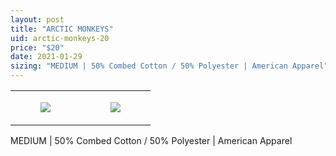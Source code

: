 ```yaml
---
layout: post
title: "ARCTIC MONKEYS"
uid: arctic-monkeys-20
price: "$20"
date: 2021-01-29
sizing: "MEDIUM | 50% Combed Cotton / 50% Polyester | American Apparel"
---
```




<table style="width:100%;"><tr><td style="vertical-align:top;">
      <figure class="tmblr-full" data-orig-height="2048" data-orig-width="1365" data-orig-src="https://concertshirts.netlify.app/shirts/0574/0574-01.jpg"><img src="https://64.media.tumblr.com/6af52b6d50519931e1e3378328b03201/faea2da0909784d1-e4/s540x810/6293012a0dd5f386378de103570b01b68ca13154.jpg" data-orig-height="2048" data-orig-width="1365" data-orig-src="https://concertshirts.netlify.app/shirts/0574/0574-01.jpg"/></figure></td>
    <td style="vertical-align:top;">
      <figure class="tmblr-full" data-orig-height="2048" data-orig-width="1365" data-orig-src="https://concertshirts.netlify.app/shirts/0574/0574-02.jpg"><img src="https://64.media.tumblr.com/f3f268b477d41cc05231a12f2cee2448/faea2da0909784d1-f2/s540x810/45891391bec4a9c77b7a88b10c95ba0720f987af.jpg" data-orig-height="2048" data-orig-width="1365" data-orig-src="https://concertshirts.netlify.app/shirts/0574/0574-02.jpg"/></figure></td>
  </tr></table><p>
  MEDIUM | 50% Combed Cotton / 50% Polyester | American Apparel
</p>

